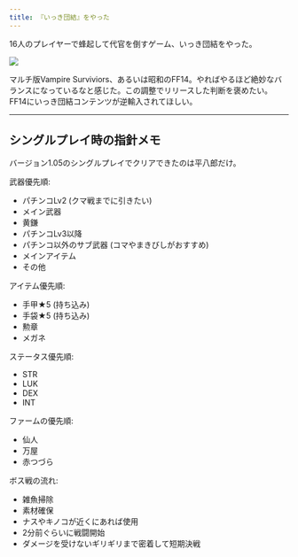 ```yaml
---
title: 『いっき団結』をやった
---
```

16人のプレイヤーで蜂起して代官を倒すゲーム、いっき団結をやった。

![](https://lh3.googleusercontent.com/docs/AG8NV2bMfVe2Pxj9wvZT-G2KL024znr42s2OOAJa3fHzH9rCBpbpiKCmlxH16ERDg4DltAa6xrk9TLWleR-zYvF-o6q9ELCXWkdxp0mkhqLSXzBKz0H5aC--OuXHzFdsK-v861ZHHgA-gGGCNDwwt3aRW1nr9ACD5JyQW9CExVE_ejn1-5XWVS39PGXrezOlnGA48Y-l3dnGqwuhddANewSL-Fis_JBqPjg-9JaCbmYmB4OeFQZV7X-qYh5zLrf7xxKuQ06WZur332lenc5triq5B8Y91prJg49Xyex3lvawtUUnh5a2FRm902mSTnxvzRn-2IqpErapqpJf_tMQu3TeNnCjyPeSRZa0G-s7ul7YmJIqvGVm6Wxz3xuhqOcqNjWtMTKIzSBrj6yEFB2mUtKZawXUtGcSugKepXFtTBPW6k57EbROdT9hWhR2R7HW4p16wuieORfvUOOMJkSQ76z7rY9QfHUklGu7aPsJ7Y1xTvKBVzqvDMj5Ml4qYYe1lYofk36f1N4RZ4p11jn4PUYMfhFUZcdwwNPpenKbZ6MbzALxHfAGs8oM8ePt0hfMX7_w6gMqgzXw_SC74P0wWnKyfXBvU1FpIukJM7Haf_WDTah8Mux65WcSwNsxNDvTHgqrWUlbgGcpMIK4Ws0EdJggR5OoMAfpI_p4TlIG0m9yWPBh3ZmarhT1dv2zw_xx7sDQseT44sTuVKuGpUruwC9VpYlk5sBYSXV3pMiaqw1233CglIeAKvbk2ty8p4bzYtoaPNwLsEmtHLKcdp7qO3nsK1HQxO8rEcqhitKIfTX0lg9r6z0EvBo1i0MZ3keGKHT0Ycyypiw8ORZxGS944Lne864QalY8g8VHKdSldNZBZVpbuWPkCq-FOtRbMCkLArSYFk85sMYnRlDeB146TZ2usIgInqJ6aMMw6-xx-xnzuRrhpugYB8gjUq8ciVduczdag4JSKdr_VuVkmk57Yv833BqAvaFrWsgBZ0xF1Xmrs6zOsS_6jl_iEYwxlqWEJc1wWefda1enSN7pXxu4mxeotgfQnN2gh26CRlVPgoVHf2qfEa_WyYJ2vijJpzRu9u-vC5OfROEJzBkLW8VKUjya9EeYlW9jEuYVmdU5hutkH71_5KzqhbSrbLxrKELd0f6UalSK62kD90YDG0Zt_p8iJcqGYkHSWrBvp6Gm0K1HmAVzSMuYKyJdBA_-5DJ9KVvCpcM820BFDoWPiEi9h5ELnoiw_Bp_2tZLIH8vhZsolUxNhGiaWg)

マルチ版Vampire Surviviors、あるいは昭和のFF14。やればやるほど絶妙なバランスになっているなと感じた。この調整でリリースした判断を褒めたい。FF14にいっき団結コンテンツが逆輸入されてほしい。

* * *

シングルプレイ時の指針メモ
-------------

バージョン1.05のシングルプレイでクリアできたのは平八郎だけ。

武器優先順:

*   パチンコLv2 (クマ戦までに引きたい)
*   メイン武器
*   黄鎌
*   パチンコLv3以降
*   パチンコ以外のサブ武器 (コマやまきびしがおすすめ)
*   メインアイテム
*   その他

アイテム優先順:

*   手甲★5 (持ち込み)
*   手袋★5 (持ち込み)
*   勲章
*   メガネ

ステータス優先順:

*   STR
*   LUK
*   DEX
*   INT

ファームの優先順:

*   仙人
*   万屋
*   赤つづら

ボス戦の流れ:

*   雑魚掃除
*   素材確保
*   ナスやキノコが近くにあれば使用
*   2分前ぐらいに戦闘開始
*   ダメージを受けないギリギリまで密着して短期決戦
